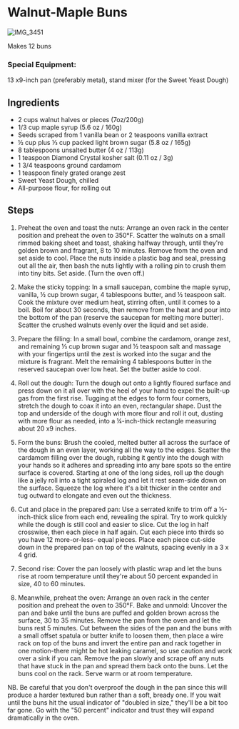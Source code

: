 # Walnut-Maple Buns

![IMG_3451](https://user-images.githubusercontent.com/51278/144776391-0205570f-26c2-42eb-a489-c1c6c6ff3933.jpeg)

Makes 12 buns

### Special Equipment:
13 x9-inch pan (preferably metal), stand
mixer (for the Sweet Yeast Dough)

## Ingredients
* 2 cups walnut halves or pieces (7oz/200g)
* 1/3 cup maple syrup (5.6 oz / 160g)
* Seeds scraped from 1 vanilla bean or 2 teaspoons vanilla extract
* ½ cup plus ⅓ cup packed light brown sugar (5.8 oz / 165g)
* 8 tablespoons unsalted butter (4 oz / 113g)
* 1 teaspoon Diamond Crystal kosher salt (0.11 oz / 3g)
* 1 3/4 teaspoons ground cardamom
* 1 teaspoon finely grated orange zest
* Sweet Yeast Dough, chilled
* All-purpose flour, for rolling out

## Steps
1. Preheat the oven and toast the nuts: Arrange an oven rack in the center
position and preheat the oven to 350°F. Scatter the walnuts on a small
rimmed baking sheet and toast, shaking halfway through, until they're
golden brown and fragrant, 8 to 10 minutes. Remove from the oven and
set aside to cool. Place the nuts inside a plastic bag and seal, pressing out
all the air, then bash the nuts lightly with a rolling pin to crush them into
tiny bits. Set aside. (Turn the oven off.)

1. Make the sticky topping: In a small saucepan, combine the maple syrup,
vanilla, ½ cup brown sugar, 4 tablespoons butter, and ½ teaspoon salt.
Cook the mixture over medium heat, stirring often, until it comes to a boil.
Boil for about 30 seconds, then remove from the heat and pour into the
bottom of the pan (reserve the saucepan for melting more butter). Scatter
the crushed walnuts evenly over the liquid and set aside.

1. Prepare the filling: In a small bowl, combine the cardamom, orange zest,
and remaining ⅓ cup brown sugar and ½ teaspoon salt and massage with
your fingertips until the zest is worked into the sugar and the mixture
is fragrant. Melt the remaining 4 tablespoons butter in the reserved
saucepan over low heat. Set the butter aside to cool.

1. Roll out the dough: Turn the dough out onto a lightly floured surface and
press down on it all over with the heel of your hand to expel the built-up
gas from the first rise. Tugging at the edges to form four corners, stretch
the dough to coax it into an even, rectangular shape. Dust the top and
underside of the dough with more flour and roll it out, dusting with
more flour as needed, into a ¼-inch-thick rectangle measuring about
20 x9 inches. 

1. Form the buns: Brush the cooled, melted butter
all across the surface of the dough in an even
layer, working all the way to the edges. Scatter the
cardamom filling over the dough, rubbing it gently
into the dough with your hands so it adheres and
spreading into any bare spots so the entire surface is
covered. Starting at one of the long sides, roll up the
dough like a jelly roll into a tight spiraled log and let
it rest seam-side down on the surface. Squeeze the log
where it's a bit thicker in the center and tug outward
to elongate and even out the thickness.

1. Cut and place in the prepared pan: Use a serrated
knife to trim off a ½-inch-thick slice from each end,
revealing the spiral. Try to work quickly while the
dough is still cool and easier to slice. Cut the log in
half crosswise, then each piece in half again. Cut
each piece into thirds so you have 12 more-or-less-
equal pieces. Place each piece cut-side down in the
prepared pan on top of the walnuts, spacing evenly in
a 3 x 4 grid.

1. Second rise: Cover the pan loosely with plastic wrap
and let the buns rise at room temperature until
they're about 50 percent expanded in size, 40 to
60 minutes. 

1. Meanwhile, preheat the oven: Arrange an oven rack in
the center position and preheat the oven to 350°F.
Bake and unmold: Uncover the pan and bake until the
buns are puffed and golden brown across the surface,
30 to 35 minutes. Remove the pan from the oven and
let the buns rest 5 minutes. Cut between the sides of
the pan and the buns with a small offset spatula or
butter knife to loosen them, then place a wire rack
on top of the buns and invert the entire pan and rack
together in one motion-there might be hot leaking
caramel, so use caution and work over a sink if you
can. Remove the pan slowly and scrape off any nuts
that have stuck in the pan and spread them back onto
the buns. Let the buns cool on the rack. Serve warm
or at room temperature.

NB. Be careful that you don't overproof the
dough in the pan since this will produce
a harder textured bun rather than a soft,
bready one. If you wait until the buns hit
the usual indicator of "doubled in size,"
they'll be a bit too far gone. Go with the
"50 percent" indicator and trust they will
expand dramatically in the oven.
